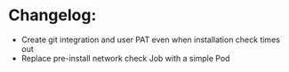 # Changelog:

* Create git integration and user PAT even when installation check times out
* Replace pre-install network check Job with a simple Pod
